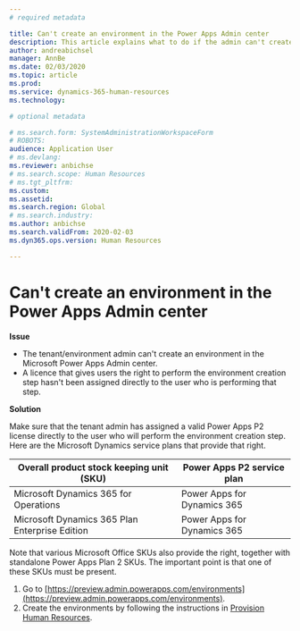 ```yaml
---
# required metadata

title: Can't create an environment in the Power Apps Admin center
description: This article explains what to do if the admin can't create an environment in the Microsoft Power Apps Admin center.
author: andreabichsel
manager: AnnBe
ms.date: 02/03/2020
ms.topic: article
ms.prod: 
ms.service: dynamics-365-human-resources
ms.technology: 

# optional metadata

# ms.search.form: SystemAdministrationWorkspaceForm
# ROBOTS: 
audience: Application User
# ms.devlang: 
ms.reviewer: anbichse
# ms.search.scope: Human Resources
# ms.tgt_pltfrm: 
ms.custom: 
ms.assetid: 
ms.search.region: Global
# ms.search.industry: 
ms.author: anbichse
ms.search.validFrom: 2020-02-03
ms.dyn365.ops.version: Human Resources

---
```


# Can't create an environment in the Power Apps Admin center

**Issue**

- The tenant/environment admin can't create an environment in the Microsoft Power Apps Admin center.
- A licence that gives users the right to perform the environment creation step hasn't been assigned directly to the user who is performing that step.

**Solution**

Make sure that the tenant admin has assigned a valid Power Apps P2 license directly to the user who will perform the environment creation step. Here are the Microsoft Dynamics service plans that provide that right.

| Overall product stock keeping unit (SKU)       | Power Apps P2 service plan  |
|------------------------------------------------|----------------------------|
| Microsoft Dynamics 365 for Operations          | Power Apps for Dynamics 365 |
| Microsoft Dynamics 365 Plan Enterprise Edition | Power Apps for Dynamics 365 |

Note that various Microsoft Office SKUs also provide the right, together with standalone Power Apps Plan 2 SKUs. The important point is that one of these SKUs must be present.

1. Go to [https://preview.admin.powerapps.com/environments](https://preview.admin.powerapps.com/environments).
2. Create the environments by following the instructions in [Provision Human Resources](https://docs.microsoft.com/dynamics365/unified-operations/talent/provisioning-talent).
